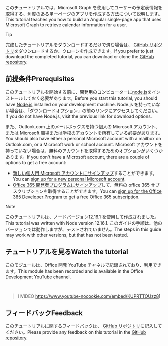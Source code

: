 <!-- markdownlint-disable MD002 MD041 -->

<span data-ttu-id="e1555-101">このチュートリアルでは、Microsoft Graph を使用してユーザーの予定表情報を取得する、角度のある単一ページのアプリを作成する方法について説明します。</span><span class="sxs-lookup"><span data-stu-id="e1555-101">This tutorial teaches you how to build an Angular single-page app that uses Microsoft Graph to retrieve calendar information for a user.</span></span>

> [!TIP]
> <span data-ttu-id="e1555-102">完成したチュートリアルをダウンロードするだけで済む場合は、 [GitHub リポジトリ](https://github.com/microsoftgraph/msgraph-training-angularspa)をダウンロードするか、クローンを作成できます。</span><span class="sxs-lookup"><span data-stu-id="e1555-102">If you prefer to just download the completed tutorial, you can download or clone the [GitHub repository](https://github.com/microsoftgraph/msgraph-training-angularspa).</span></span>

## <a name="prerequisites"></a><span data-ttu-id="e1555-103">前提条件</span><span class="sxs-lookup"><span data-stu-id="e1555-103">Prerequisites</span></span>

<span data-ttu-id="e1555-104">このチュートリアルを開始する前に、開発用のコンピューターに[node.js](https://nodejs.org)をインストールしておく必要があります。</span><span class="sxs-lookup"><span data-stu-id="e1555-104">Before you start this tutorial, you should have [Node.js](https://nodejs.org) installed on your development machine.</span></span> <span data-ttu-id="e1555-105">Node.js を持っていない場合は、「ダウンロードオプション」の前のリンクにアクセスしてください。</span><span class="sxs-lookup"><span data-stu-id="e1555-105">If you do not have Node.js, visit the previous link for download options.</span></span>

<span data-ttu-id="e1555-106">また、Outlook.com 上のメールボックスを持つ個人の Microsoft アカウント、または Microsoft 職場または学校のアカウントを所有している必要があります。</span><span class="sxs-lookup"><span data-stu-id="e1555-106">You should also have either a personal Microsoft account with a mailbox on Outlook.com, or a Microsoft work or school account.</span></span> <span data-ttu-id="e1555-107">Microsoft アカウントを持っていない場合は、無料のアカウントを取得するためのオプションがいくつかあります。</span><span class="sxs-lookup"><span data-stu-id="e1555-107">If you don't have a Microsoft account, there are a couple of options to get a free account:</span></span>

- <span data-ttu-id="e1555-108">[新しい個人用 Microsoft アカウントにサインアップ](https://signup.live.com/signup?wa=wsignin1.0&rpsnv=12&ct=1454618383&rver=6.4.6456.0&wp=MBI_SSL_SHARED&wreply=https://mail.live.com/default.aspx&id=64855&cbcxt=mai&bk=1454618383&uiflavor=web&uaid=b213a65b4fdc484382b6622b3ecaa547&mkt=E-US&lc=1033&lic=1)することができます。</span><span class="sxs-lookup"><span data-stu-id="e1555-108">You can [sign up for a new personal Microsoft account](https://signup.live.com/signup?wa=wsignin1.0&rpsnv=12&ct=1454618383&rver=6.4.6456.0&wp=MBI_SSL_SHARED&wreply=https://mail.live.com/default.aspx&id=64855&cbcxt=mai&bk=1454618383&uiflavor=web&uaid=b213a65b4fdc484382b6622b3ecaa547&mkt=E-US&lc=1033&lic=1).</span></span>
- <span data-ttu-id="e1555-109">[Office 365 開発者プログラムにサインアップ](https://developer.microsoft.com/office/dev-program)して、無料の office 365 サブスクリプションを取得することができます。</span><span class="sxs-lookup"><span data-stu-id="e1555-109">You can [sign up for the Office 365 Developer Program](https://developer.microsoft.com/office/dev-program) to get a free Office 365 subscription.</span></span>

> [!NOTE]
> <span data-ttu-id="e1555-110">このチュートリアルは、ノードバージョン12.16.1 を使用して作成されました。</span><span class="sxs-lookup"><span data-stu-id="e1555-110">This tutorial was written with Node version 12.16.1.</span></span> <span data-ttu-id="e1555-111">このガイドの手順は、他のバージョンでは動作しますが、テストされていません。</span><span class="sxs-lookup"><span data-stu-id="e1555-111">The steps in this guide may work with other versions, but that has not been tested.</span></span>

## <a name="watch-the-tutorial"></a><span data-ttu-id="e1555-112">チュートリアルを見る</span><span class="sxs-lookup"><span data-stu-id="e1555-112">Watch the tutorial</span></span>

<span data-ttu-id="e1555-113">このモジュールは、Office 開発 YouTube チャネルで記録されており、利用できます。</span><span class="sxs-lookup"><span data-stu-id="e1555-113">This module has been recorded and is available in the Office Development YouTube channel.</span></span>

<!-- markdownlint-disable MD033 MD034 -->
<br/>

> [!VIDEO https://www.youtube-nocookie.com/embed/KUPRTTOUzz8]
<!-- markdownlint-enable MD033 MD034 -->

## <a name="feedback"></a><span data-ttu-id="e1555-114">フィードバック</span><span class="sxs-lookup"><span data-stu-id="e1555-114">Feedback</span></span>

<span data-ttu-id="e1555-115">このチュートリアルに関するフィードバックは、 [GitHub リポジトリ](https://github.com/microsoftgraph/msgraph-training-angularspa)に記入してください。</span><span class="sxs-lookup"><span data-stu-id="e1555-115">Please provide any feedback on this tutorial in the [GitHub repository](https://github.com/microsoftgraph/msgraph-training-angularspa).</span></span>
